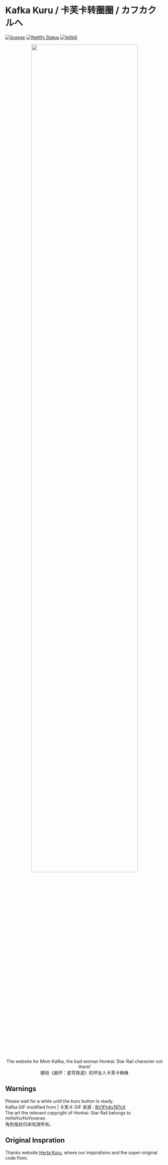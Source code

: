 ﻿# Kafka Kuru / 卡芙卡转圈圈 / カフカクルへ

[![license](https://img.shields.io/badge/license-CC_BY_NC_SA-74c853.svg)](https://github.com/Genius-Society/kafka-kuru/blob/web/LICENSE)
[![Netlify Status](https://api.netlify.com/api/v1/badges/b8dcf387-d382-44e6-912c-058f2fe01b6c/deploy-status)](https://kafka-kuru.netlify.app)
[![bilibili](https://img.shields.io/badge/bilibili-BV1aYrgYxEcZ-fc8bab.svg)](https://www.bilibili.com/video/BV1aYrgYxEcZ)

<div align="center"><a href="https://kafka-kuru.netlify.app"><img src="./img/kafkaa_github.gif" style="width:82%;"></a></div>

<p align="center">The website for Mom Kafka, the bad woman Honkai: Star Rail character out there!<br>献给《崩坏：星穹铁道》的坏女人卡芙卡麻麻</p>

## Warnings
Please wait for a while until the kuru button is ready.<br>
Kafka GIF modified from | 卡芙卡 GIF 来源 : [BV1Fh4y197cX](https://www.bilibili.com/video/BV1Fh4y197cX) <br>
The art the relevant copyright of Honkai: Star Rail belongs to miHoYo/HoYoverse.<br>
角色版权归米哈游所有。

## Original Inspration
Thanks website [Herta Kuru](https://github.com/duiqt/herta_kuru), where our inspirations and the super-original code from.
